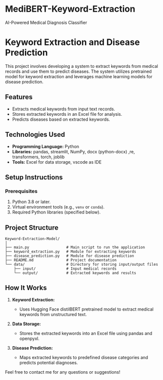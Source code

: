 # MediBERT-Keyword-Extraction
AI-Powered Medical Diagnosis Classifier

# Keyword Extraction and Disease Prediction

This project involves developing a system to extract keywords from medical records and use them to predict diseases. The system utilizes pretrained model for keyword extraction and leverages machine learning models for disease prediction.

## Features
- Extracts medical keywords from input text records.
- Stores extracted keywords in an Excel file for analysis.
- Predicts diseases based on extracted keywords.

## Technologies Used
- **Programming Language:** Python
- **Libraries:** pandas, streamlit, NumPy, docx (python-docx) ,re, transformers, torch, joblib
- **Tools:** Excel for data storage, vscode as IDE

## Setup Instructions

### Prerequisites
1. Python 3.8 or later.
2. Virtual environment tools (e.g., `venv` or `conda`).
3. Required Python libraries (specified below).

## Project Structure
```
Keyword-Extraction-Model/
│
├── main.py                 # Main script to run the application
├── keyword_extraction.py   # Module for extracting keywords
├── disease_prediction.py   # Module for disease prediction
├── README.md               # Project documentation
└── data/                   # Directory for storing input/output files
    ├── input/              # Input medical records
    └── output/             # Extracted keywords and results
```

## How It Works
1. **Keyword Extraction:**
   - Uses Hugging Face distilBERT pretrained model to extract medical keywords from unstructured text.

2. **Data Storage:**
   - Stores the extracted keywords into an Excel file using pandas and openpyxl.

3. **Disease Prediction:**
   - Maps extracted keywords to predefined disease categories and predicts potential diagnoses.

Feel free to contact me for any questions or suggestions!
